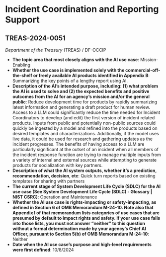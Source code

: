 # Incident Coordination and Reporting Support
## TREAS-2024-0051
_Department of the Treasury_ (TREAS) / DF-OCCIP


+ **The topic area that most closely aligns with the AI use case**: Mission-Enabling
+ **Whether the use case is implemented solely with the commercial-off-the-shelf or freely available AI products identified in Appendix B**: Summarizing the key points of a lengthy report using AI.
+ **Description of the AI’s intended purpose, including: (1) what problem the AI is used to solve and (2) the expected benefits and positive outcomes from the AI for an agency’s mission and/or the general public**: Reduce development time for products by rapidly summarizing latest information and generating a draft product for human review. Access to a LLM could significantly reduce the time needed for Incident Coordinators to develop (and edit) the first version of incident related products. Inputs from public and potentially non-public sources could quickly be ingested by a model and refined into the products based on desired templates and characterizations. Additionally, if the model uses live data, it could be used for research and gathering updates as the incident progresses. The benefits of having access to a LLM are particularly significant at the outset of an incident when all members of the incident response function are trying to manage multiple inputs from a variety of internal and external sources while attempting to generate products for socialization with key partners.
+ **Description of what the AI system outputs, whether it’s a prediction, recommendation, decision, etc**: Quick turn reports based on existing templates for sharing with partners
+ **The current stage of System Development Life Cycle (SDLC) for the AI use case (See System Development Life Cycle (SDLC) - Glossary | NIST CSRC)**: Operation and Maintenance
+ **Whether the AI use case is rights-impacting or safety-impacting, as defined in Section 6 of OMB Memorandum M-24-10. Note also that Appendix I of that memorandum lists categories of use cases that are presumed by default to impact rights and safety. If your use case falls into those lists, you must not answer “neither” to this question without a formal determination made by your agency’s Chief AI Officer, pursuant to Section 5(b) of OMB Memorandum M-24-10**: Neither
+ **Date when the AI use case’s purpose and high-level requirements were first defined**: 10/8/2024